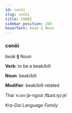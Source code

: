 ```yaml
---
id: conöi
slug: conöi
title: CONÖİ
sidebar_position: 294
hoverText: beak § Noun
---
```


### conöi

*beak* **§** Noun

**Verb**: to be a beak/bill

**Noun**: beak/bill

**Modifier**: beak/bill-related

Thai จะงอย jà-ngɔɔi /t͡ɕa˨˩.ŋɔːj˧/

*Kra-Dai Language Family*